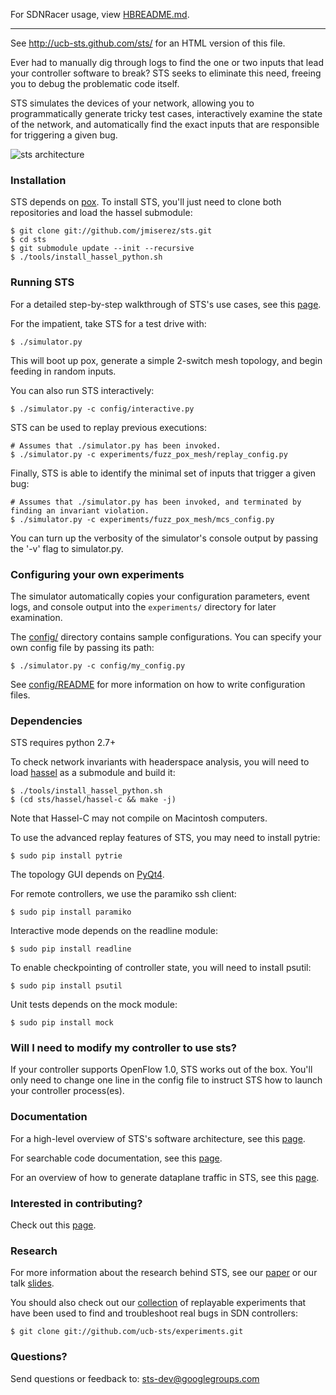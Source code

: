 For SDNRacer usage, view [HBREADME.md](https://github.com/jmiserez/sts/blob/hb/HBREADME.md).

-----
See http://ucb-sts.github.com/sts/ for an HTML version of this file.

Ever had to manually dig through logs to find the one or two inputs that lead your controller software to break? STS seeks to eliminate this need, freeing you to debug the problematic code itself.

STS simulates the devices of your network, allowing you to programmatically generate tricky test cases, interactively examine the state of the network, and automatically find the exact inputs that are responsible for triggering a given bug.

![sts architecture](http://www.eecs.berkeley.edu/~rcs/research/debugger_architecture.jpg)

### Installation

STS depends on [pox](http://www.noxrepo.org/pox/about-pox/). To install STS, you'll just need to clone both repositories and load the hassel submodule:

```
$ git clone git://github.com/jmiserez/sts.git
$ cd sts
$ git submodule update --init --recursive
$ ./tools/install_hassel_python.sh
```

### Running STS

For a detailed step-by-step walkthrough of STS's use cases, see this [page](http://ucb-sts.github.io/sts/walkthrough).

For the impatient, take STS for a test drive with:

```
$ ./simulator.py
```

This will boot up pox, generate a simple 2-switch mesh topology, and begin feeding in random inputs.

You can also run STS interactively:

```
$ ./simulator.py -c config/interactive.py
```

STS can be used to replay previous executions:

```
# Assumes that ./simulator.py has been invoked.
$ ./simulator.py -c experiments/fuzz_pox_mesh/replay_config.py
```

Finally, STS is able to identify the minimal set of inputs that trigger a given bug:

```
# Assumes that ./simulator.py has been invoked, and terminated by finding an invariant violation.
$ ./simulator.py -c experiments/fuzz_pox_mesh/mcs_config.py
```

You can turn up the verbosity of the simulator's console output by passing the '-v' flag to simulator.py. 

### Configuring your own experiments

The simulator automatically copies your configuration parameters, event logs, and console output into the `experiments/` directory for later examination.

The [config/](https://github.com/ucb-sts/sts/tree/master/config) directory contains sample configurations. You can specify your own config file by passing its path:

```
$ ./simulator.py -c config/my_config.py
```

See [config/README](https://github.com/ucb-sts/sts/blob/master/config/README) for more information on how to write configuration files. 

### Dependencies

STS requires python 2.7+

To check network invariants with headerspace analysis, you will need to load [hassel](https://bitbucket.org/peymank/hassel-public) as a submodule and build it: 
```
$ ./tools/install_hassel_python.sh
$ (cd sts/hassel/hassel-c && make -j)
```

Note that Hassel-C may not compile on Macintosh computers.

To use the advanced replay features of STS, you may need to install pytrie:
```
$ sudo pip install pytrie
```

The topology GUI depends on
[PyQt4](http://movingthelamppost.com/blog/html/2013/07/12/installing_pyqt____because_it_s_too_good_for_pip_or_easy_install_.html).

For remote controllers, we use the paramiko ssh client:
```
$ sudo pip install paramiko
```

Interactive mode depends on the readline module:
```
$ sudo pip install readline
```

To enable checkpointing of controller state, you will need to install psutil:
```
$ sudo pip install psutil
```

Unit tests depends on the mock module:
```
$ sudo pip install mock
```

### Will I need to modify my controller to use sts?

If your controller supports OpenFlow 1.0, STS works out of the box. You'll only need to change one line in the config file to instruct STS how to launch your controller process(es).

### Documentation

For a high-level overview of STS's software architecture, see this [page](http://ucb-sts.github.io/sts/software_architecture.html).

For searchable code documentation, see this [page](http://ucb-sts.github.io/documentation/).

For an overview of how to generate dataplane traffic in STS, see this [page](http://ucb-sts.github.io/sts/traffic_generation).

### Interested in contributing?

Check out this [page](http://ucb-sts.github.io/sts/contribute.html).

### Research

For more information about the research behind STS, see our 
[paper](http://www.eecs.berkeley.edu/~rcs/research/sts.pdf) or our talk
[slides](http://www.eecs.berkeley.edu/~rcs/research/troubleshooting_with_mcses.pptx).

You should also check out our
[collection](http://ucb-sts.github.io/experiments/) of replayable
experiments that have been used to find and troubleshoot real bugs in SDN
controllers:
```
$ git clone git://github.com/ucb-sts/experiments.git
```

### Questions?

Send questions or feedback to: sts-dev@googlegroups.com

